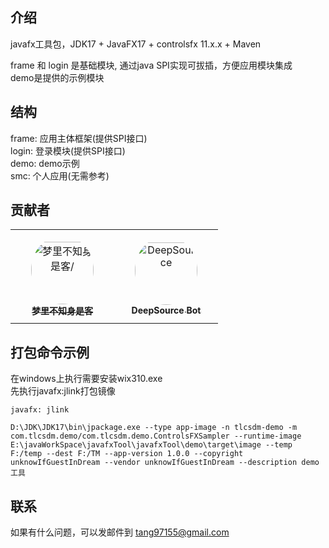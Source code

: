## 介绍

javafx工具包，JDK17 + JavaFX17 + controlsfx 11.x.x + Maven

frame 和 login 是基础模块, 通过java SPI实现可拔插，方便应用模块集成  
demo是提供的示例模块

## 结构

frame: 应用主体框架(提供SPI接口)  
login: 登录模块(提供SPI接口)  
demo: demo示例  
smc: 个人应用(无需参考)

## 贡献者

<table>
<tr>
    <td align="center" style="word-wrap: break-word; width: 150.0; height: 150.0">
        <a href=https://github.com/unknowIfGuestInDream>
            <img src=https://avatars.githubusercontent.com/u/57802425?v=4 width="100;"  style="border-radius:50%;align-items:center;justify-content:center;overflow:hidden;padding-top:10px" alt=梦里不知身是客/>
            <br />
            <sub style="font-size:14px"><b>梦里不知身是客</b></sub>
        </a>
    </td>
    <td align="center" style="word-wrap: break-word; width: 150.0; height: 150.0">
        <a href=https://github.com/deepsourcebot>
            <img src=https://avatars.githubusercontent.com/u/60907429?v=4 width="100;"  style="border-radius:50%;align-items:center;justify-content:center;overflow:hidden;padding-top:10px" alt=DeepSource Bot/>
            <br />
            <sub style="font-size:14px"><b>DeepSource Bot</b></sub>
        </a>
    </td>
</tr>
</table>

## 打包命令示例

在windows上执行需要安装wix310.exe  
先执行javafx:jlink打包镜像

```shell
javafx: jlink
```

```shell
D:\JDK\JDK17\bin\jpackage.exe --type app-image -n tlcsdm-demo -m com.tlcsdm.demo/com.tlcsdm.demo.ControlsFXSampler --runtime-image E:\javaWorkSpace\javafxTool\javafxTool\demo\target\image --temp F:/temp --dest F:/TM --app-version 1.0.0 --copyright unknowIfGuestInDream --vendor unknowIfGuestInDream --description demo工具
```

## 联系

如果有什么问题，可以发邮件到 tang97155@gmail.com
